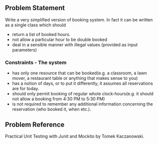 ## Problem Statement
Write a very simplified version of booking system. In fact it can be 
written as a single class which should
- return a list of booked hours.
- not allow a particular hour to be double booked
- deal in a sensible manner with illegal values (provided as input parameters)
### Constraints - The system
- has only one resource that can be booked(e.g. a classroom, a lawn mover, a restaurant table or
anything that makes sense to you)
- has a notion of days, or to put it differently, it assumes all reservations 
are for today.
- should only permit booking of regular whole clock-hours(e.g. it should not allow 
a booking from 4:30 PM to 5:30 PM)
- is not required to remember any additional information concerning the reservation
(who booked it, when etc.).

## Problem Reference
Practical Unit Testing with Junit and Mockito by Tomek Kaczanowski.